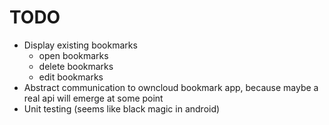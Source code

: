 TODO
====
- Display existing bookmarks
  - open bookmarks
  - delete bookmarks
  - edit bookmarks
- Abstract communication to owncloud bookmark app, because maybe a real api will emerge at some point
- Unit testing (seems like black magic in android) 

